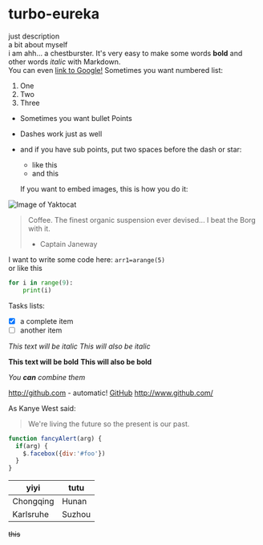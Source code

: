 # turbo-eureka
just description  
a bit about myself  
i am ahh... a chestburster. 
It's very easy to make some words **bold** and other words *italic* with Markdown.  
You can even [link to Google!](http://google.com)
Sometimes you want numbered list:  
1. One  
2. Two  
3. Three  

* Sometimes you want bullet Points  
- Dashes work just as well  
- and if you have sub points, put two spaces before the dash or star:
  - like this
  - and this  
  
  If you want to embed images, this is how you do it:

![Image of Yaktocat](https://octodex.github.com/images/yaktocat.png)  

> Coffee. The finest organic suspension ever devised... I beat the Borg with it.
> - Captain Janeway

I want to write some code here: `arr1=arange(5)`  
or like this

```python  
for i in range(9):
    print(i)  
```  
Tasks lists:

- [x] a complete item
- [ ] another item

*This text will be italic*
_This will also be italic_

**This text will be bold**
__This will also be bold__

_You **can** combine them_

http://github.com - automatic!
[GitHub](http://github.com) 
http://www.github.com/  

As Kanye West said:

> We're living the future so
> the present is our past.  

```javascript
function fancyAlert(arg) {
  if(arg) {
    $.facebox({div:'#foo'})
  }
}
```  

yiyi | tutu
---- | ----
Chongqing| Hunan
Karlsruhe| Suzhou  

~~this~~
